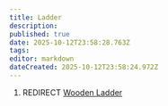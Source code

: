 ```yaml
---
title: Ladder
description: 
published: true
date: 2025-10-12T23:58:28.763Z
tags: 
editor: markdown
dateCreated: 2025-10-12T23:58:24.972Z
---
```


1.  REDIRECT [Wooden Ladder](Wooden_Ladder "wikilink")
